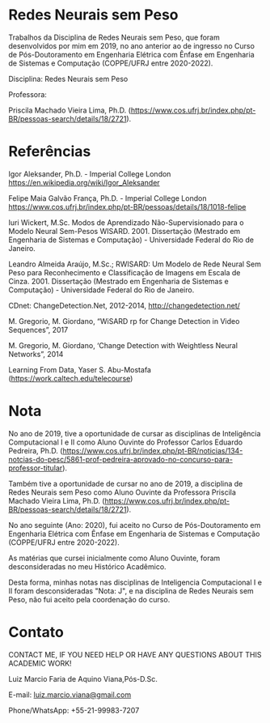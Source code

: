 # Redes Neurais sem Peso

Trabalhos da Disciplina de Redes Neurais sem Peso, que foram desenvolvidos por mim em 2019, no ano anterior ao de ingresso no Curso de Pós-Doutoramento em Engenharia Elétrica com Ênfase em Engenharia de Sistemas e Computação (COPPE/UFRJ entre 2020-2022).

Disciplina: Redes Neurais sem Peso

Professora:

Priscila Machado Vieira Lima, Ph.D. (https://www.cos.ufrj.br/index.php/pt-BR/pessoas-search/details/18/2721).

# Referências

Igor Aleksander, Ph.D. - Imperial College London
https://en.wikipedia.org/wiki/Igor_Aleksander

Felipe Maia Galvão França, Ph.D. - Imperial College London
https://www.cos.ufrj.br/index.php/pt-BR/pessoas/details/18/1018-felipe

Iuri Wickert, M.Sc. Modos de Aprendizado Não-Supervisionado para o Modelo Neural Sem-Pesos WISARD. 2001. 
Dissertação (Mestrado em Engenharia de Sistemas e Computação) - Universidade Federal do Rio de Janeiro.

Leandro Almeida Araújo, M.Sc.; RWISARD: Um Modelo de Rede Neural Sem Peso para Reconhecimento e Classificação de Imagens em Escala de Cinza. 2001. 
Dissertação (Mestrado em Engenharia de Sistemas e Computação) - Universidade Federal do Rio de Janeiro.

CDnet: ChangeDetection.Net, 2012-2014, http://changedetection.net/

M. Gregorio, M. Giordano, “WiSARD rp for Change Detection in Video Sequences”, 2017

M. Gregorio, M. Giordano, ‘Change Detection with Weightless Neural Networks”, 2014

Learning From Data, Yaser S. Abu-Mostafa (https://work.caltech.edu/telecourse)

# Nota

No ano de 2019, tive a oportunidade de cursar as disciplinas de Inteligência Computacional I e II como Aluno Ouvinte do Professor Carlos Eduardo Pedreira, Ph.D. (https://www.cos.ufrj.br/index.php/pt-BR/noticias/134-notcias-do-pesc/5861-prof-pedreira-aprovado-no-concurso-para-professor-titular).

Também tive a oportunidade de cursar no ano de 2019, a disciplina de Redes Neurais sem Peso como Aluno Ouvinte da Professora Priscila Machado Vieira Lima, Ph.D. (https://www.cos.ufrj.br/index.php/pt-BR/pessoas-search/details/18/2721).

No ano seguinte (Ano: 2020), fui aceito no Curso de Pós-Doutoramento em Engenharia Elétrica com Ênfase em Engenharia de Sistemas e Computação (COPPE/UFRJ entre 2020-2022).

As matérias que cursei inicialmente como Aluno Ouvinte, foram desconsideradas no meu Histórico Acadêmico.

Desta forma, minhas notas nas disciplinas de Inteligencia Computacional I e II foram desconsideradas "Nota: J", e na disciplina de Redes Neurais sem Peso, não fui aceito pela coordenação do curso.

# Contato

CONTACT ME, IF YOU NEED HELP OR HAVE ANY QUESTIONS ABOUT THIS ACADEMIC WORK!

Luiz Marcio Faria de Aquino Viana,Pós-D.Sc. 

E-mail: luiz.marcio.viana@gmail.com 

Phone/WhatsApp: +55-21-99983-7207
